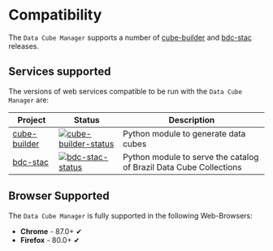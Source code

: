 # Compatibility

The `Data Cube Manager` supports a number of [cube-builder] and [bdc-stac] releases.

## Services supported

The versions of web services compatible to be run with the `Data Cube Manager` are:


| Project | Status | Description |
|---------|--------|-------------|
| [cube-builder] | [![cube-builder-status]][cube-builder-package] | Python module to generate data cubes |
| [bdc-stac] | [![bdc-stac-status]][bdc-stac-package] | Python module to serve the catalog of Brazil Data Cube Collections

<!-- Mapping the application to the project table -->
<!-- Project Names -->
[cube-builder]: https://github.com/brazil-data-cube/cube-builder
[bdc-stac]: https://github.com/brazil-data-cube/bdc-stac
<!-- Status Badge -->
[cube-builder-status]: https://img.shields.io/badge/tag-0.8.x-brightgreen
[bdc-stac-status]: https://img.shields.io/badge/tag-0.9.x,<=1.0-brightgreen
<!-- Packages -->
[cube-builder-package]: https://github.com/brazil-data-cube/cube-builder
[bdc-stac-package]: https://bdc-stac.readthedocs.io/en/latest/


## Browser Supported

The `Data Cube Manager` is fully supported in the following Web-Browsers:

- **Chrome** - 87.0+ ✔
- **Firefox** - 80.0+ ✔
